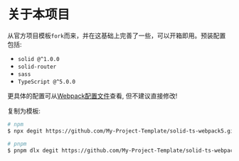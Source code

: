 # 关于本项目

从官方项目模板`fork`而来，并在这基础上完善了一些，可以开箱即用。预装配置包括:

* `solid @^1.0.0`
* `solid-router`
* `sass`
* `TypeScript @^5.0.0`

更具体的配置可从[Webpack配置文件](./webpack/webpack.base.js)查看, 但不建议直接修改! 

复制为模板:

```sh
# npm
$ npx degit https://github.com/My-Project-Template/solid-ts-webpack5.git YOUR_PROJECT

# pnpm
$ pnpm dlx degit https://github.com/My-Project-Template/solid-ts-webpack5.git YOUR_PROJECT
```
